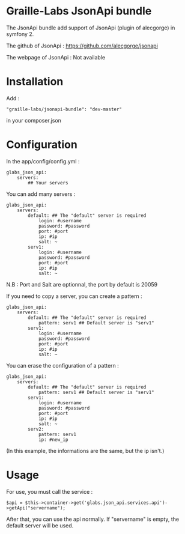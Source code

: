 Graille-Labs JsonApi bundle
=====================

The JsonApi bundle add support of JsonApi (plugin of alecgorge) in symfony 2.

The github of JsonApi : https://github.com/alecgorge/jsonapi

The webpage of JsonApi : Not available

Installation
============
Add :

```
"graille-labs/jsonapi-bundle": "dev-master"
```

in your composer.json

Configuration
=============
In the app/config/config.yml :

```
glabs_json_api:
    servers:
		## Your servers
```

You can add many servers :

```
glabs_json_api:
    servers:
        default: ## The "default" server is required
            login: #username
            password: #password
            port: #port
            ip: #ip
            salt: ~
        serv1:
            login: #username
            password: #password
            port: #port
            ip: #ip
            salt: ~
```

N.B : Port and Salt are optionnal, the port by default is 20059

If you need to copy a server, you can create a pattern :

```
glabs_json_api:
    servers:
        default: ## The "default" server is required
            pattern: serv1 ## Default server is "serv1"
        serv1:
            login: #username
            password: #password
            port: #port
            ip: #ip
            salt: ~
```

You can erase the configuration of a pattern :
```
glabs_json_api:
    servers:
        default: ## The "default" server is required
            pattern: serv1 ## Default server is "serv1"
        serv1:
            login: #username
            password: #password
            port: #port
            ip: #ip
            salt: ~
        serv2:
            pattern: serv1
            ip: #new_ip
```

(In this example, the informations are the same, but the ip isn't.)

Usage
=============

For use, you must call the service :

```
$api = $this->container->get('glabs.json_api.services.api')->getApi("servername");
```

After that, you can use the api normally.
If "servername" is empty, the default server will be used.